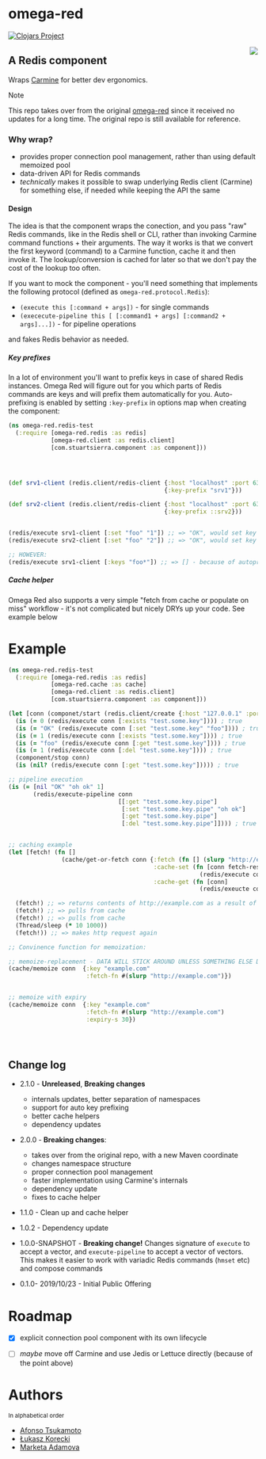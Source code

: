 # omega-red


[![Clojars Project](https://img.shields.io/clojars/v/org.clojars.lukaszkorecki/omega-red.svg)](https://clojars.org/org.clojars.lukaszkorecki/omega-red)


<img  src="https://uncannyxmen.net/sites/default/files/images/characters/omegared/omegared00.jpg" heighth="400px" align=right >

## A Redis component


Wraps [Carmine](https://github.com/ptaoussanis/carmine) for better dev ergonomics.

> [!NOTE]
> This repo takes over from the original [omega-red](https://github.com/nomnom-insights/nomnom.omega-red) since it received no updates for a long time.
> The original repo is still available for reference.

### Why wrap?

- provides proper connection pool management, rather than using default memoized pool
- data-driven API for Redis commands
- *technically* makes it possible to swap underlying Redis client (Carmine) for something else, if needed while keeping the API the same


#### Design

The idea is that the component wraps the conection, and you pass "raw" Redis commands, like in the Redis shell or CLI, rather than invoking Carmine command functions + their arguments. The way it works is that  we convert the first keyword (command) to a Carmine function, cache it and then invoke it. The lookup/conversion is cached for later so that we don't pay the cost of the lookup too often.

If you want to mock the component - you'll need something that implements the following protocol (defined as  `omega-red.protocol.Redis`):

- `(execute this [:command + args])` - for  single commands
- `(exececute-pipeline this [ [:command1 + args] [:command2 + args]...])` - for pipeline operations

and fakes Redis behavior as needed.

##### Key prefixes

In a lot of environment you'll want to prefix keys in case of shared Redis instances. Omega Red will figure out for you which parts of Redis commands
are keys and will prefix them automatically for you. Auto-prefixing is enabled by setting `:key-prefix` in options map when creating the component:

```clojure
(ns omega-red.redis-test
  (:require [omega-red.redis :as redis]
            [omega-red.client :as redis.client]
            [com.stuartsierra.component :as component]))




(def srv1-client (redis.client/redis-client {:host "localhost" :port 6379}
                                            {:key-prefix "srv1"}))

(def srv2-client (redis.client/redis-client {:host "localhost" :port 6379}
                                            {:key-prefix ::srv2}))


(redis/execute srv1-client [:set "foo" "1"]) ;; => "OK", would set key "srv1:foo"
(redis/execute srv2-client [:set "foo" "2"]) ;; => "OK", would set key "srv2:foo"

;; HOWEVER:
(redis/execute srv1-client [:keys "foo*"]) ;; => [] - because of autoprefixing!
```

##### Cache helper

Omega Red also supports a very simple "fetch from cache or populate on miss" workflow - it's not complicated but nicely DRYs up your code.
See example below


# Example

```clojure
(ns omega-red.redis-test
  (:require [omega-red.redis :as redis]
            [omega-red.cache :as cache]
            [omega-red.client :as redis.client]
            [com.stuartsierra.component :as component]))

(let [conn (componet/start (redis.client/create {:host "127.0.0.1" :port 6379}))]
  (is (= 0 (redis/execute conn [:exists "test.some.key"]))) ; true
  (is (= "OK" (redis/execute conn [:set "test.some.key" "foo"]))) ; true
  (is (= 1 (redis/execute conn [:exists "test.some.key"]))) ; true
  (is (= "foo" (redis/execute conn [:get "test.some.key"]))) ; true
  (is (= 1 (redis/execute conn [:del "test.some.key"]))) ; true
  (component/stop conn)
  (is (nil? (redis/execute conn [:get "test.some.key"])))) ; true

;; pipeline execution
(is (= [nil "OK" "oh ok" 1]
       (redis/execute-pipeline conn
                               [[:get "test.some.key.pipe"]
                                [:set "test.some.key.pipe" "oh ok"]
                                [:get "test.some.key.pipe"]
                                [:del "test.some.key.pipe"]]))) ; true


;; caching example
(let [fetch! (fn []
               (cache/get-or-fetch conn {:fetch (fn [] (slurp "http://example.com"))
                                         :cache-set (fn [conn fetch-res]
                                                      (redis/execute conn [:setex "example" 10 fetch-res]))
                                         :cache-get (fn [conn]
                                                      (redis/exeucte conn [:get "example"]))}))]

  (fetch!) ;; => returns contents of http://example.com as a result of direct call
  (fetch!) ;; => pulls from cache
  (fetch!) ;; => pulls from cache
  (Thread/sleep (* 10 1000))
  (fetch!)) ;; => makes http request again

;; Convinence function for memoization:

;; memoize-replacement - DATA WILL STICK AROUND UNLESS SOMETHING ELSE DELETES THE KEY
(cache/memoize conn  {:key "example.com"
                      :fetch-fn #(slurp "http://example.com")})


;; memoize with expiry
(cache/memoize conn  {:key "example.com"
                      :fetch-fn #(slurp "http://example.com")
                      :expiry-s 30})





```




## Change log

- 2.1.0 - **Unreleased**, **Breaking changes**
  - internals updates, better separation of namespaces
  - support for auto key prefixing
  - better cache helpers
  - dependency updates

- 2.0.0 - **Breaking changes**:
  - takes over from the original repo, with a new Maven coordinate
  - changes namespace structure
  - proper connection pool management
  - faster implementation using Carmine's internals
  - dependency update
  - fixes to cache helper
- 1.1.0 - Clean up and cache helper
- 1.0.2 - Dependency update
- 1.0.0-SNAPSHOT - **Breaking change!** Changes signature of `execute` to accept a vector, and `execute-pipeline` to accept a vector of vectors. This makes it easier to work with variadic Redis commands (`hmset` etc) and compose commands
- 0.1.0- 2019/10/23 - Initial Public Offering

# Roadmap

- [x] explicit connection pool component with its own lifecycle
- [ ] *maybe* move off Carmine and use Jedis or Lettuce directly (because of the point above)


# Authors

<sup>In alphabetical order</sup>

- [Afonso Tsukamoto](https://github.com/AfonsoTsukamoto)
- [Łukasz Korecki](https://github.com/lukaszkorecki)
- [Marketa Adamova](https://github.com/MarketaAdamova)
